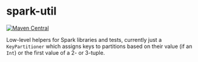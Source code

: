 # spark-util

[![Maven Central](https://img.shields.io/maven-central/v/org.hammerlab/spark-util_2.11.svg?maxAge=25920)](http://search.maven.org/#search%7Cga%7C1%7Cspark-util)

Low-level helpers for Spark libraries and tests, currently just a `KeyPartitioner` which assigns keys to partitions based on their value (if an `Int`) or the first value of a 2- or 3-tuple.
